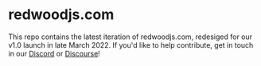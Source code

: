 # redwoodjs.com

This repo contains the latest iteration of redwoodjs.com, redesiged for our v1.0 launch in late March 2022. If you'd like to help contribute, get in touch in our [Discord](https://discord.gg/jjSYEQd) or [Discourse](https://community.redwoodjs.com/)!
